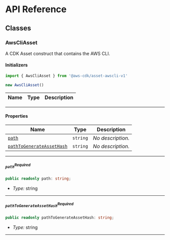 # API Reference <a name="API Reference" id="api-reference"></a>



## Classes <a name="Classes" id="Classes"></a>

### AwsCliAsset <a name="AwsCliAsset" id="@aws-cdk/asset-awscli-v1.AwsCliAsset"></a>

A CDK Asset construct that contains the AWS CLI.

#### Initializers <a name="Initializers" id="@aws-cdk/asset-awscli-v1.AwsCliAsset.Initializer"></a>

```typescript
import { AwsCliAsset } from '@aws-cdk/asset-awscli-v1'

new AwsCliAsset()
```

| **Name** | **Type** | **Description** |
| --- | --- | --- |

---



#### Properties <a name="Properties" id="Properties"></a>

| **Name** | **Type** | **Description** |
| --- | --- | --- |
| <code><a href="#@aws-cdk/asset-awscli-v1.AwsCliAsset.property.path">path</a></code> | <code>string</code> | *No description.* |
| <code><a href="#@aws-cdk/asset-awscli-v1.AwsCliAsset.property.pathToGenerateAssetHash">pathToGenerateAssetHash</a></code> | <code>string</code> | *No description.* |

---

##### `path`<sup>Required</sup> <a name="path" id="@aws-cdk/asset-awscli-v1.AwsCliAsset.property.path"></a>

```typescript
public readonly path: string;
```

- *Type:* string

---

##### `pathToGenerateAssetHash`<sup>Required</sup> <a name="pathToGenerateAssetHash" id="@aws-cdk/asset-awscli-v1.AwsCliAsset.property.pathToGenerateAssetHash"></a>

```typescript
public readonly pathToGenerateAssetHash: string;
```

- *Type:* string

---



